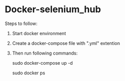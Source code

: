 # Docker-selenium_hub

Steps to follow:
1. Start docker environment
2. Create a docker-compose file with ".yml" extention
3. Then run following commands:
    
    sudo docker-compose up -d
    
    sudo docker ps
